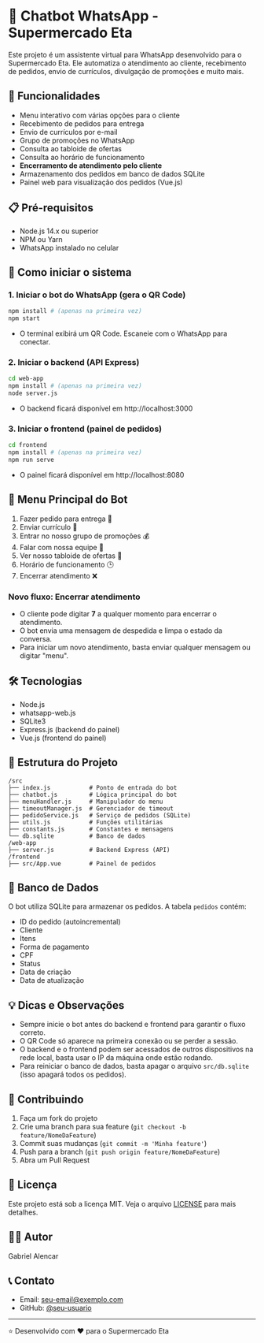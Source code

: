 # 🤖 Chatbot WhatsApp - Supermercado Eta

Este projeto é um assistente virtual para WhatsApp desenvolvido para o Supermercado Eta. Ele automatiza o atendimento ao cliente, recebimento de pedidos, envio de currículos, divulgação de promoções e muito mais.

## 🚀 Funcionalidades

- Menu interativo com várias opções para o cliente
- Recebimento de pedidos para entrega
- Envio de currículos por e-mail
- Grupo de promoções no WhatsApp
- Consulta ao tabloide de ofertas
- Consulta ao horário de funcionamento
- **Encerramento de atendimento pelo cliente**
- Armazenamento dos pedidos em banco de dados SQLite
- Painel web para visualização dos pedidos (Vue.js)

## 📋 Pré-requisitos

- Node.js 14.x ou superior
- NPM ou Yarn
- WhatsApp instalado no celular

## 🏁 Como iniciar o sistema

### 1. Iniciar o bot do WhatsApp (gera o QR Code)
```bash
npm install # (apenas na primeira vez)
npm start
```
- O terminal exibirá um QR Code. Escaneie com o WhatsApp para conectar.

### 2. Iniciar o backend (API Express)
```bash
cd web-app
npm install # (apenas na primeira vez)
node server.js
```
- O backend ficará disponível em http://localhost:3000

### 3. Iniciar o frontend (painel de pedidos)
```bash
cd frontend
npm install # (apenas na primeira vez)
npm run serve
```
- O painel ficará disponível em http://localhost:8080

## 📱 Menu Principal do Bot

1. Fazer pedido para entrega 🛒
2. Enviar currículo 📄
3. Entrar no nosso grupo de promoções 💰
4. Falar com nossa equipe 💬
5. Ver nosso tabloide de ofertas 📰
6. Horário de funcionamento 🕒
7. Encerrar atendimento ❌

### Novo fluxo: Encerrar atendimento
- O cliente pode digitar **7** a qualquer momento para encerrar o atendimento.
- O bot envia uma mensagem de despedida e limpa o estado da conversa.
- Para iniciar um novo atendimento, basta enviar qualquer mensagem ou digitar "menu".

## 🛠️ Tecnologias

- Node.js
- whatsapp-web.js
- SQLite3
- Express.js (backend do painel)
- Vue.js (frontend do painel)

## 📁 Estrutura do Projeto

```
/src
├── index.js           # Ponto de entrada do bot
├── chatbot.js         # Lógica principal do bot
├── menuHandler.js     # Manipulador do menu
├── timeoutManager.js  # Gerenciador de timeout
├── pedidoService.js   # Serviço de pedidos (SQLite)
├── utils.js           # Funções utilitárias
├── constants.js       # Constantes e mensagens
└── db.sqlite          # Banco de dados
/web-app
├── server.js          # Backend Express (API)
/frontend
├── src/App.vue        # Painel de pedidos
```

## 📝 Banco de Dados

O bot utiliza SQLite para armazenar os pedidos. A tabela `pedidos` contém:

- ID do pedido (autoincremental)
- Cliente
- Itens
- Forma de pagamento
- CPF
- Status
- Data de criação
- Data de atualização

## 💡 Dicas e Observações
- Sempre inicie o bot antes do backend e frontend para garantir o fluxo correto.
- O QR Code só aparece na primeira conexão ou se perder a sessão.
- O backend e o frontend podem ser acessados de outros dispositivos na rede local, basta usar o IP da máquina onde estão rodando.
- Para reiniciar o banco de dados, basta apagar o arquivo `src/db.sqlite` (isso apagará todos os pedidos).

## 🤝 Contribuindo

1. Faça um fork do projeto
2. Crie uma branch para sua feature (`git checkout -b feature/NomeDaFeature`)
3. Commit suas mudanças (`git commit -m 'Minha feature'`)
4. Push para a branch (`git push origin feature/NomeDaFeature`)
5. Abra um Pull Request

## 📄 Licença

Este projeto está sob a licença MIT. Veja o arquivo [LICENSE](LICENSE) para mais detalhes.

## 👨‍💻 Autor

Gabriel Alencar

## 📞 Contato

- Email: seu-email@exemplo.com
- GitHub: [@seu-usuario](https://github.com/seu-usuario)

---
⭐️ Desenvolvido com ❤️ para o Supermercado Eta 